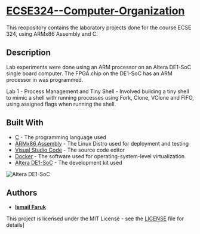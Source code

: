 # [ECSE324--Computer-Organization](https://www.mcgill.ca/study/2017-2018/courses/ecse-324)

This reopository contains the laboratory projects done for the course ECSE 324, using ARMx86 Assembly and C.

## Description

Lab experiments were done using an ARM processor on an Altera DE1-SoC single board computer. The FPGA chip on the DE1-SoC has an ARM processor in was programmed.

Lab 1 - Process Management and Tiny Shell - Involved building a tiny shell to mimic a shell with running processes using Fork, Clone, VClone and FIFO, using assigned flags when running the shell.

## Built With

* [C](https://en.wikipedia.org/wiki/C_(programming_language)) - The programming language used
* [ARMx86 Assembly](https://www.ubuntu.com/) - The Linux Distro used for deployment and testing
* [Visual Studio Code](https://code.visualstudio.com/) - The source code editor
* [Docker](https://www.docker.com/) - The software used for operating-system-level virtualization
* [Altera DE1-SoC](https://www.terasic.com.tw/cgi-bin/page/archive.pl?Language=English&No=836) - The development kit used

![Altera DE1-SoC](https://www.terasic.com.tw/attachment/archive/870/image/DE1-SoC_top45_01.jpg)
## Authors

* [**Ismail Faruk**](https://github.com/ismailfaruk)

This project is licensed under the MIT License - see the [LICENSE](LICENSE) file for details]
